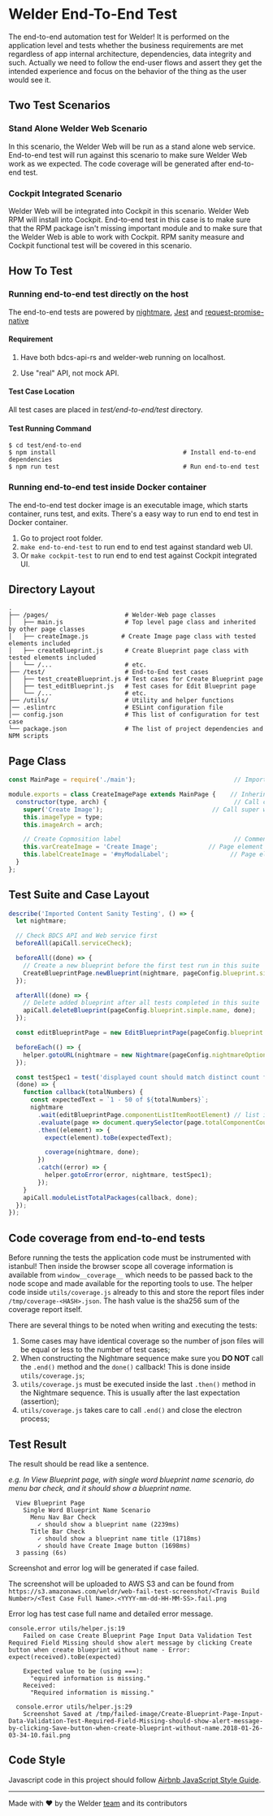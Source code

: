 # Welder End-To-End Test

The end-to-end automation test for Welder! It is performed on the application level and tests whether the business requirements are met regardless of app internal architecture, dependencies, data integrity and such. Actually we need to follow the end-user flows and assert they get the intended experience and focus on the behavior of the thing as the user would see it.

## Two Test Scenarios

### Stand Alone Welder Web Scenario

In this scenario, the Welder Web will be run as a stand alone web service. End-to-end test will run against this scenario to make sure Welder Web work as we expected. The code coverage will be generated after end-to-end test.

### Cockpit Integrated Scenario

Welder Web will be integrated into Cockpit in this scenario. Welder Web RPM will install into Cockpit. End-to-end test in this case is to make sure that the RPM package isn't missing important module and to make sure that the Welder Web is able to work with Cockpit. RPM sanity measure and Cockpit functional test will be covered in this scenario.

## How To Test

### Running end-to-end test directly on the host

The end-to-end tests are powered by [nightmare](http://nightmarejs.org/),
[Jest](https://facebook.github.io/jest/) and [request-promise-native](https://github.com/request/request-promise-native)

#### Requirement

1. Have both bdcs-api-rs and welder-web running on localhost.

2. Use "real" API, not mock API.

#### Test Case Location

All test cases are placed in *test/end-to-end/test* directory.

#### Test Running Command

```shell
$ cd test/end-to-end
$ npm install                                   # Install end-to-end dependencies
$ npm run test                                  # Run end-to-end test
```

### Running end-to-end test inside Docker container

The end-to-end test docker image is an executable image, which starts container, runs test, and exits.
There's a easy way to run end to end test in Docker container.

1. Go to project root folder.
2. `make end-to-end-test` to run end to end test against standard web UI.
3. Or `make cockpit-test` to run end to end test against Cockpit integrated UI.

## Directory Layout

```shell
.
├── /pages/                     # Welder-Web page classes
│   ├── main.js                 # Top level page class and inherited by other page classes
│   ├── createImage.js         # Create Image page class with tested elements included
│   ├── createBlueprint.js      # Create Blueprint page class with tested elements included
│   └── /...                    # etc.
├── /test/                      # End-to-End test cases
│   ├── test_createBlueprint.js # Test cases for Create Blueprint page
│   ├── test_editBlueprint.js   # Test cases for Edit Blueprint page
│   └── /...                    # etc.
├── /utils/                     # Utility and helper functions
│── .eslintrc                   # ESLint configuration file
│── config.json                 # This list of configuration for test case
└── package.json                # The list of project dependencies and NPM scripts
```

## Page Class

```javascript
const MainPage = require('./main');                           // Import top level class

module.exports = class CreateImagePage extends MainPage {    // Inherint from top level class
  constructor(type, arch) {                                   // Call constructor
    super('Create Image');                              // Call super with title as argument
    this.imageType = type;
    this.imageArch = arch;

    // Create Copmosition label                               // Comment about what this element is
    this.varCreateImage = 'Create Image';              // Page element value
    this.labelCreateImage = '#myModalLabel';                 // Page element selector
  }
};
```

## Test Suite and Case Layout

```javascript
describe('Imported Content Sanity Testing', () => {
  let nightmare;

  // Check BDCS API and Web service first
  beforeAll(apiCall.serviceCheck);

  beforeAll((done) => {
    // Create a new blueprint before the first test run in this suite
    CreateBlueprintPage.newBlueprint(nightmare, pageConfig.blueprint.simple, done);
  });

  afterAll((done) => {
    // Delete added blueprint after all tests completed in this suite
    apiCall.deleteBlueprint(pageConfig.blueprint.simple.name, done);
  });

  const editBlueprintPage = new EditBlueprintPage(pageConfig.blueprint.simple.name);

  beforeEach(() => {
    helper.gotoURL(nightmare = new Nightmare(pageConfig.nightmareOptions), editBlueprintPage);
  });

  const testSpec1 = test('displayed count should match distinct count from DB',
  (done) => {
    function callback(totalNumbers) {
      const expectedText = `1 - 50 of ${totalNumbers}`;
      nightmare
        .wait(editBlueprintPage.componentListItemRootElement) // list item and total number are rendered at the same time
        .evaluate(page => document.querySelector(page.totalComponentCount).innerText, editBlueprintPage)
        .then((element) => {
          expect(element).toBe(expectedText);

          coverage(nightmare, done);
        })
        .catch((error) => {
          helper.gotoError(error, nightmare, testSpec1);
        });
    }
    apiCall.moduleListTotalPackages(callback, done);
  });
});
```

## Code coverage from end-to-end tests

Before running the tests the application code must be instrumented with
istanbul! Then inside the browser scope all coverage information is available
from `window__coverage__` which needs to be passed back to the node scope
and made available for the reporting tools to use. The helper code inside
`utils/coverage.js` already to this and store the report files inder
`/tmp/coverage-<HASH>.json`. The hash value is the sha256 sum of the coverage
report itself.

There are several things to be noted when writing and executing the tests:

1. Some cases may have identical coverage so the number of json files will be
   equal or less to the number of test cases;
2. When constructing the Nightmare sequence make sure you **DO NOT** call the
   `.end()` method and the `done()` callback! This is done inside `utils/coverage.js`;
3. `utils/coverage.js` must be executed inside the last `.then()` method in the
   Nightmare sequence. This is usually after the last expectation (assertion);
4. `utils/coverage.js` takes care to call `.end()` and close the electron process;

## Test Result

The result should be read like a sentence.

*e.g. In View Blueprint page, with single word blueprint name scenario, do menu bar check, and it should show a blueprint name.*

```shell
  View Blueprint Page
    Single Word Blueprint Name Scenario
      Menu Nav Bar Check
        ✓ should show a blueprint name (2239ms)
      Title Bar Check
        ✓ should show a blueprint name title (1718ms)
        ✓ should have Create Image button (1698ms)
  3 passing (6s)
```

Screenshot and error log will be generated if case failed.

The screenshot will be uploaded to AWS S3 and can be found from `https://s3.amazonaws.com/weldr/web-fail-test-screenshot/<Travis Build Number>/<Test Case Full Name>.<YYYY-mm-dd-HH-MM-SS>.fail.png`

Error log has test case full name and detailed error message.
```shell
console.error utils/helper.js:19
    Failed on case Create Blueprint Page Input Data Validation Test Required Field Missing should show alert message by clicking Create button when create blueprint without name - Error: expect(received).toBe(expected)

    Expected value to be (using ===):
      "equired information is missing."
    Received:
      "Required information is missing."

  console.error utils/helper.js:29
    Screenshot Saved at /tmp/failed-image/Create-Blueprint-Page-Input-Data-Validation-Test-Required-Field-Missing-should-show-alert-message-by-clicking-Save-button-when-create-blueprint-without-name.2018-01-26-03-34-10.fail.png
```

## Code Style

Javascript code in this project should follow [Airbnb JavaScript Style Guide](https://github.com/airbnb/javascript).

---
Made with ♥ by the Welder [team](https://github.com/orgs/weldr/people) and its contributors
